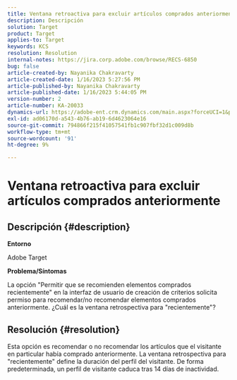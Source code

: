 ```yaml
---
title: Ventana retroactiva para excluir artículos comprados anteriormente
description: Descripción
solution: Target
product: Target
applies-to: Target
keywords: KCS
resolution: Resolution
internal-notes: https://jira.corp.adobe.com/browse/RECS-6850
bug: false
article-created-by: Nayanika Chakravarty
article-created-date: 1/16/2023 5:27:56 PM
article-published-by: Nayanika Chakravarty
article-published-date: 1/16/2023 5:44:05 PM
version-number: 2
article-number: KA-20033
dynamics-url: https://adobe-ent.crm.dynamics.com/main.aspx?forceUCI=1&pagetype=entityrecord&etn=knowledgearticle&id=95df8119-c395-ed11-aad1-6045bd006149
exl-id: ad06170d-a543-4b76-ab19-6d4623064e16
source-git-commit: 794866f215f41057541fb1c907fbf32d1c009d8b
workflow-type: tm+mt
source-wordcount: '91'
ht-degree: 9%

---
```


# Ventana retroactiva para excluir artículos comprados anteriormente

## Descripción {#description}


<b>Entorno</b>

Adobe Target

<b>Problema/Síntomas</b>

La opción &quot;Permitir que se recomienden elementos comprados recientemente&quot; en la interfaz de usuario de creación de criterios solicita permiso para recomendar/no recomendar elementos comprados anteriormente. ¿Cuál es la ventana retrospectiva para &quot;recientemente&quot;?


## Resolución {#resolution}


Esta opción es recomendar o no recomendar los artículos que el visitante en particular había comprado anteriormente. La ventana retrospectiva para &quot;recientemente&quot; define la duración del perfil del visitante. De forma predeterminada, un perfil de visitante caduca tras 14 días de inactividad.
